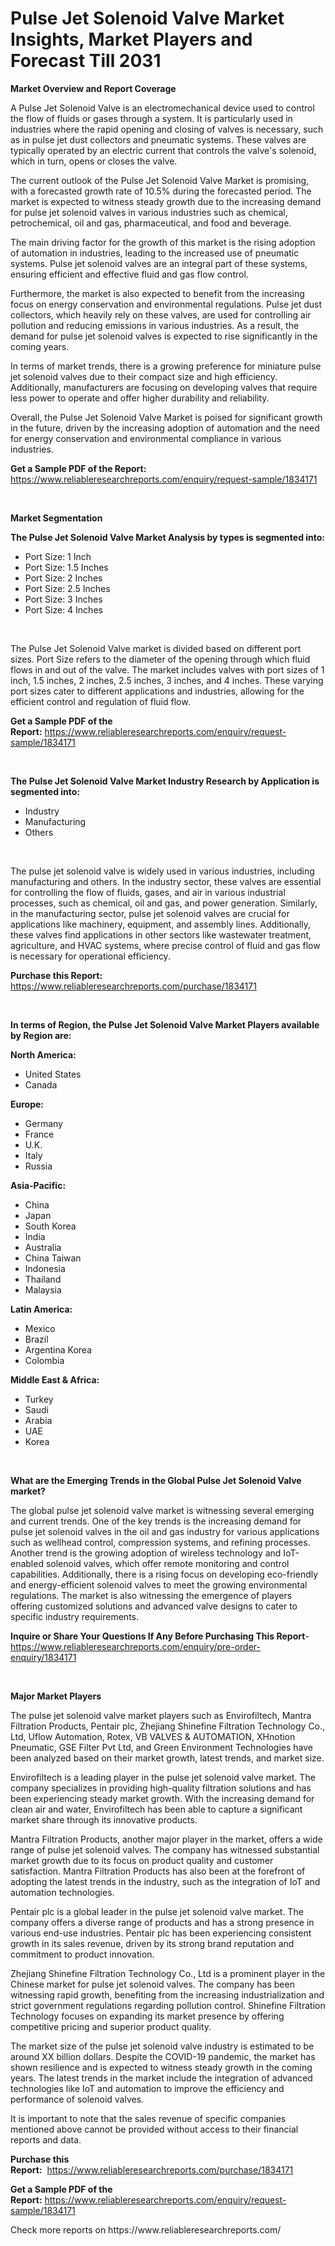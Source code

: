 <p><h1>Pulse Jet Solenoid Valve Market Insights, Market Players and Forecast Till 2031</h1></p><p><strong>Market Overview and Report Coverage</strong></p>
<p><p>A Pulse Jet Solenoid Valve is an electromechanical device used to control the flow of fluids or gases through a system. It is particularly used in industries where the rapid opening and closing of valves is necessary, such as in pulse jet dust collectors and pneumatic systems. These valves are typically operated by an electric current that controls the valve's solenoid, which in turn, opens or closes the valve.</p><p>The current outlook of the Pulse Jet Solenoid Valve Market is promising, with a forecasted growth rate of 10.5% during the forecasted period. The market is expected to witness steady growth due to the increasing demand for pulse jet solenoid valves in various industries such as chemical, petrochemical, oil and gas, pharmaceutical, and food and beverage.</p><p>The main driving factor for the growth of this market is the rising adoption of automation in industries, leading to the increased use of pneumatic systems. Pulse jet solenoid valves are an integral part of these systems, ensuring efficient and effective fluid and gas flow control.</p><p>Furthermore, the market is also expected to benefit from the increasing focus on energy conservation and environmental regulations. Pulse jet dust collectors, which heavily rely on these valves, are used for controlling air pollution and reducing emissions in various industries. As a result, the demand for pulse jet solenoid valves is expected to rise significantly in the coming years.</p><p>In terms of market trends, there is a growing preference for miniature pulse jet solenoid valves due to their compact size and high efficiency. Additionally, manufacturers are focusing on developing valves that require less power to operate and offer higher durability and reliability.</p><p>Overall, the Pulse Jet Solenoid Valve Market is poised for significant growth in the future, driven by the increasing adoption of automation and the need for energy conservation and environmental compliance in various industries.</p></p>
<p><strong>Get a Sample PDF of the Report:</strong> <a href="https://www.reliableresearchreports.com/enquiry/request-sample/1834171">https://www.reliableresearchreports.com/enquiry/request-sample/1834171</a></p>
<p>&nbsp;</p>
<p><strong>Market Segmentation</strong></p>
<p><strong>The Pulse Jet Solenoid Valve Market Analysis by types is segmented into:</strong></p>
<p><ul><li>Port Size: 1 Inch</li><li>Port Size: 1.5 Inches</li><li>Port Size: 2 Inches</li><li>Port Size: 2.5 Inches</li><li>Port Size: 3 Inches</li><li>Port Size: 4 Inches</li></ul></p>
<p>&nbsp;</p>
<p><p>The Pulse Jet Solenoid Valve market is divided based on different port sizes. Port Size refers to the diameter of the opening through which fluid flows in and out of the valve. The market includes valves with port sizes of 1 inch, 1.5 inches, 2 inches, 2.5 inches, 3 inches, and 4 inches. These varying port sizes cater to different applications and industries, allowing for the efficient control and regulation of fluid flow.</p></p>
<p><strong>Get a Sample PDF of the Report:</strong>&nbsp;<a href="https://www.reliableresearchreports.com/enquiry/request-sample/1834171">https://www.reliableresearchreports.com/enquiry/request-sample/1834171</a></p>
<p>&nbsp;</p>
<p><strong>The Pulse Jet Solenoid Valve Market Industry Research by Application is segmented into:</strong></p>
<p><ul><li>Industry</li><li>Manufacturing</li><li>Others</li></ul></p>
<p>&nbsp;</p>
<p><p>The pulse jet solenoid valve is widely used in various industries, including manufacturing and others. In the industry sector, these valves are essential for controlling the flow of fluids, gases, and air in various industrial processes, such as chemical, oil and gas, and power generation. Similarly, in the manufacturing sector, pulse jet solenoid valves are crucial for applications like machinery, equipment, and assembly lines. Additionally, these valves find applications in other sectors like wastewater treatment, agriculture, and HVAC systems, where precise control of fluid and gas flow is necessary for operational efficiency.</p></p>
<p><strong>Purchase this Report:</strong>&nbsp; <a href="https://www.reliableresearchreports.com/purchase/1834171">https://www.reliableresearchreports.com/purchase/1834171</a></p>
<p>&nbsp;</p>
<p><strong>In terms of Region, the Pulse Jet Solenoid Valve Market Players available by Region are:</strong></p>
<p>
    <p> <strong> North America: </strong>
        <ul>
            <li>United States</li>
            <li>Canada</li>
        </ul>
        </p> 
    <p> <strong> Europe: </strong>
        <ul>
            <li>Germany</li>
            <li>France</li>
            <li>U.K.</li>
            <li>Italy</li>
            <li>Russia</li>
        </ul>
        </p> 
    <p> <strong> Asia-Pacific: </strong>
        <ul>
            <li>China</li>
            <li>Japan</li>
            <li>South Korea</li>
            <li>India</li>
            <li>Australia</li>
            <li>China Taiwan</li>
            <li>Indonesia</li>
            <li>Thailand</li>
            <li>Malaysia</li>
        </ul>
        </p> 
    <p> <strong> Latin America: </strong>
        <ul>
            <li>Mexico</li>
            <li>Brazil</li>
            <li>Argentina Korea</li>
            <li>Colombia</li>
        </ul>
        </p> 
    <p> <strong> Middle East & Africa: </strong>
        <ul>
            <li>Turkey</li>
            <li>Saudi</li>
            <li>Arabia</li>
            <li>UAE</li>
            <li>Korea</li>
        </ul>
    </p>
    </p>
<p>&nbsp;</p>
<p><strong>What are the Emerging Trends in the Global Pulse Jet Solenoid Valve market?</strong></p>
<p><p>The global pulse jet solenoid valve market is witnessing several emerging and current trends. One of the key trends is the increasing demand for pulse jet solenoid valves in the oil and gas industry for various applications such as wellhead control, compression systems, and refining processes. Another trend is the growing adoption of wireless technology and IoT-enabled solenoid valves, which offer remote monitoring and control capabilities. Additionally, there is a rising focus on developing eco-friendly and energy-efficient solenoid valves to meet the growing environmental regulations. The market is also witnessing the emergence of players offering customized solutions and advanced valve designs to cater to specific industry requirements.</p></p>
<p><strong>Inquire or Share Your Questions If Any Before Purchasing This Report</strong>- <a href="https://www.reliableresearchreports.com/enquiry/pre-order-enquiry/1834171">https://www.reliableresearchreports.com/enquiry/pre-order-enquiry/1834171</a></p>
<p>&nbsp;</p>
<p><strong>Major Market Players</strong></p>
<p><p>The pulse jet solenoid valve market players such as Envirofiltech, Mantra Filtration Products, Pentair plc, Zhejiang Shinefine Filtration Technology Co., Ltd, Uflow Automation, Rotex, VB VALVES & AUTOMATION, XHnotion Pneumatic, GSE Filter Pvt Ltd, and Green Environment Technologies have been analyzed based on their market growth, latest trends, and market size.</p><p>Envirofiltech is a leading player in the pulse jet solenoid valve market. The company specializes in providing high-quality filtration solutions and has been experiencing steady market growth. With the increasing demand for clean air and water, Envirofiltech has been able to capture a significant market share through its innovative products.</p><p>Mantra Filtration Products, another major player in the market, offers a wide range of pulse jet solenoid valves. The company has witnessed substantial market growth due to its focus on product quality and customer satisfaction. Mantra Filtration Products has also been at the forefront of adopting the latest trends in the industry, such as the integration of IoT and automation technologies.</p><p>Pentair plc is a global leader in the pulse jet solenoid valve market. The company offers a diverse range of products and has a strong presence in various end-use industries. Pentair plc has been experiencing consistent growth in its sales revenue, driven by its strong brand reputation and commitment to product innovation.</p><p>Zhejiang Shinefine Filtration Technology Co., Ltd is a prominent player in the Chinese market for pulse jet solenoid valves. The company has been witnessing rapid growth, benefiting from the increasing industrialization and strict government regulations regarding pollution control. Shinefine Filtration Technology focuses on expanding its market presence by offering competitive pricing and superior product quality.</p><p>The market size of the pulse jet solenoid valve industry is estimated to be around XX billion dollars. Despite the COVID-19 pandemic, the market has shown resilience and is expected to witness steady growth in the coming years. The latest trends in the market include the integration of advanced technologies like IoT and automation to improve the efficiency and performance of solenoid valves.</p><p>It is important to note that the sales revenue of specific companies mentioned above cannot be provided without access to their financial reports and data.</p></p>
<p><strong>Purchase this Report:</strong>&nbsp;&nbsp;<a href="https://www.reliableresearchreports.com/purchase/1834171">https://www.reliableresearchreports.com/purchase/1834171</a></p>
<p></p>
<p><strong>Get a Sample PDF of the Report:</strong>&nbsp;<a href="https://www.reliableresearchreports.com/enquiry/request-sample/1834171">https://www.reliableresearchreports.com/enquiry/request-sample/1834171</a></p>
<p>Check more reports on https://www.reliableresearchreports.com/</p>